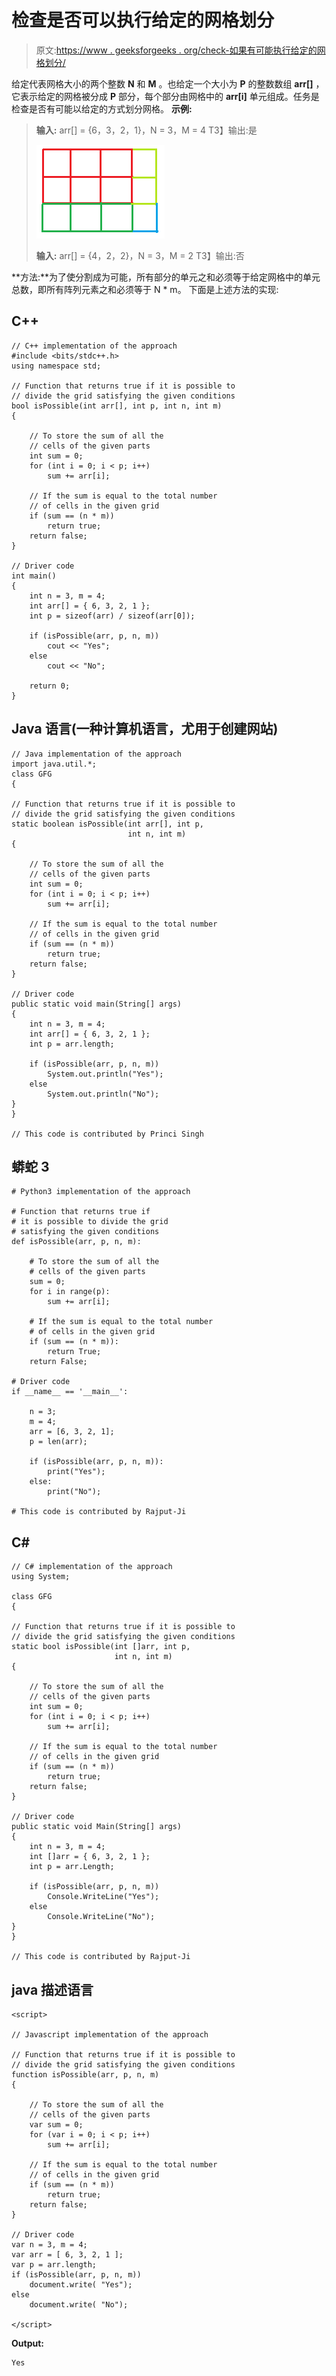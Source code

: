 # 检查是否可以执行给定的网格划分

> 原文:[https://www . geeksforgeeks . org/check-如果有可能执行给定的网格划分/](https://www.geeksforgeeks.org/check-if-it-is-possible-to-perform-the-given-grid-division/)

给定代表网格大小的两个整数 **N** 和 **M** 。也给定一个大小为 **P** 的整数数组 **arr[]** ，它表示给定的网格被分成 **P** 部分，每个部分由网格中的 **arr[i]** 单元组成。任务是检查是否有可能以给定的方式划分网格。
**示例:**

> **输入:** arr[] = {6，3，2，1}，N = 3，M = 4
> T3】输出:是
> 
> ![](img/25e1fd30388db07f96a42fa9e0a45679.png)
> 
> **输入:** arr[] = {4，2，2}，N = 3，M = 2
> T3】输出:否

**方法:**为了使分割成为可能，所有部分的单元之和必须等于给定网格中的单元总数，即所有阵列元素之和必须等于 N * m。
下面是上述方法的实现:

## C++

```
// C++ implementation of the approach
#include <bits/stdc++.h>
using namespace std;

// Function that returns true if it is possible to
// divide the grid satisfying the given conditions
bool isPossible(int arr[], int p, int n, int m)
{

    // To store the sum of all the
    // cells of the given parts
    int sum = 0;
    for (int i = 0; i < p; i++)
        sum += arr[i];

    // If the sum is equal to the total number
    // of cells in the given grid
    if (sum == (n * m))
        return true;
    return false;
}

// Driver code
int main()
{
    int n = 3, m = 4;
    int arr[] = { 6, 3, 2, 1 };
    int p = sizeof(arr) / sizeof(arr[0]);

    if (isPossible(arr, p, n, m))
        cout << "Yes";
    else
        cout << "No";

    return 0;
}
```

## Java 语言(一种计算机语言，尤用于创建网站)

```
// Java implementation of the approach
import java.util.*;
class GFG
{

// Function that returns true if it is possible to
// divide the grid satisfying the given conditions
static boolean isPossible(int arr[], int p,
                          int n, int m)
{

    // To store the sum of all the
    // cells of the given parts
    int sum = 0;
    for (int i = 0; i < p; i++)
        sum += arr[i];

    // If the sum is equal to the total number
    // of cells in the given grid
    if (sum == (n * m))
        return true;
    return false;
}

// Driver code
public static void main(String[] args)
{
    int n = 3, m = 4;
    int arr[] = { 6, 3, 2, 1 };
    int p = arr.length;

    if (isPossible(arr, p, n, m))
        System.out.println("Yes");
    else
        System.out.println("No");
}
}

// This code is contributed by Princi Singh
```

## 蟒蛇 3

```
# Python3 implementation of the approach

# Function that returns true if
# it is possible to divide the grid
# satisfying the given conditions
def isPossible(arr, p, n, m):

    # To store the sum of all the
    # cells of the given parts
    sum = 0;
    for i in range(p):
        sum += arr[i];

    # If the sum is equal to the total number
    # of cells in the given grid
    if (sum == (n * m)):
        return True;
    return False;

# Driver code
if __name__ == '__main__':

    n = 3;
    m = 4;
    arr = [6, 3, 2, 1];
    p = len(arr);

    if (isPossible(arr, p, n, m)):
        print("Yes");
    else:
        print("No");

# This code is contributed by Rajput-Ji
```

## C#

```
// C# implementation of the approach
using System;

class GFG
{

// Function that returns true if it is possible to
// divide the grid satisfying the given conditions
static bool isPossible(int []arr, int p,
                       int n, int m)
{

    // To store the sum of all the
    // cells of the given parts
    int sum = 0;
    for (int i = 0; i < p; i++)
        sum += arr[i];

    // If the sum is equal to the total number
    // of cells in the given grid
    if (sum == (n * m))
        return true;
    return false;
}

// Driver code
public static void Main(String[] args)
{
    int n = 3, m = 4;
    int []arr = { 6, 3, 2, 1 };
    int p = arr.Length;

    if (isPossible(arr, p, n, m))
        Console.WriteLine("Yes");
    else
        Console.WriteLine("No");
}
}

// This code is contributed by Rajput-Ji
```

## java 描述语言

```
<script>

// Javascript implementation of the approach

// Function that returns true if it is possible to
// divide the grid satisfying the given conditions
function isPossible(arr, p, n, m)
{

    // To store the sum of all the
    // cells of the given parts
    var sum = 0;
    for (var i = 0; i < p; i++)
        sum += arr[i];

    // If the sum is equal to the total number
    // of cells in the given grid
    if (sum == (n * m))
        return true;
    return false;
}

// Driver code
var n = 3, m = 4;
var arr = [ 6, 3, 2, 1 ];
var p = arr.length;
if (isPossible(arr, p, n, m))
    document.write( "Yes");
else
    document.write( "No");

</script>
```

**Output:** 

```
Yes
```